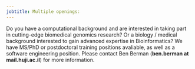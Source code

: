 ```yaml
---
jobtitle: Multiple openings:
---
```


Do you have a computational background and are interested in taking part in cutting-edge biomedical genomics research?  Or a biology / medical background interested to gain advanced expertise in Bioinformatics? We have MS/PhD or postdoctoral training positions avaliable, as well as a software engineering position. Please contact Ben Berman (__ben.berman at mail.huji.ac.il__) for more information.
